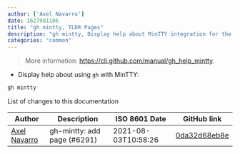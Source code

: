 ```yaml
---
author: ['Axel Navarro']
date: 1627981106
title: "gh mintty, TLDR Pages"
description: "gh mintty, Display help about MinTTY integration for the GitHub CLI command."
categories: "common"
---
```

> More information: <https://cli.github.com/manual/gh_help_mintty>.

- Display help about using `gh` with MinTTY:

```bash
gh mintty
```
List of changes to this documentation


Author | Description | ISO 8601 Date | GitHub link
------|-----|-----|-----
[Axel Navarro](mailto:navarroaxel@gmail.com) | gh-mintty: add page (#6291) | 2021-08-03T10:58:26 | [0da32d68eb8e](https://github.com/tldr-pages/tldr/commit/0da32d68eb8ea547c7f800da219750e66f9f4eb5)

